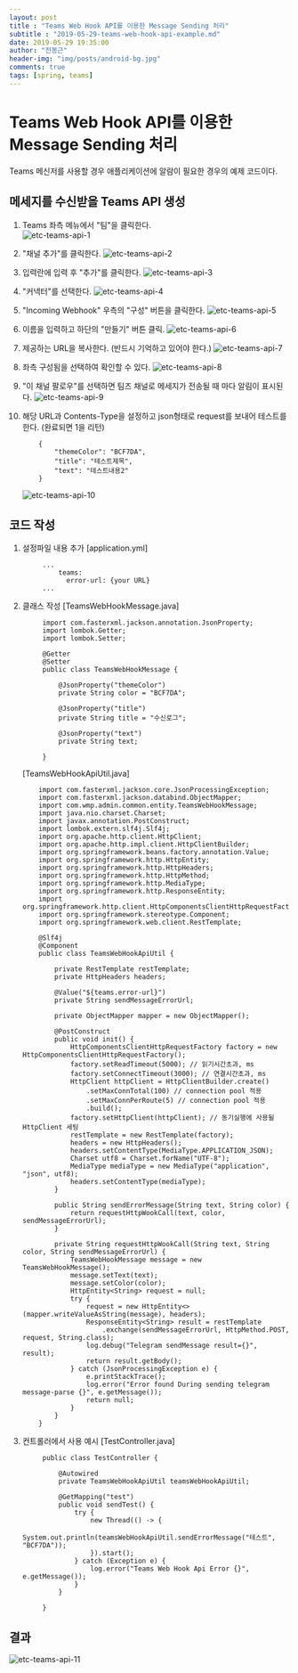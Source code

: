 ```yaml
---
layout: post
title : "Teams Web Hook API를 이용한 Message Sending 처리"
subtitle : "2019-05-29-teams-web-hook-api-example.md"
date: 2019-05-29 19:35:00
author: "전봉근"
header-img: "img/posts/android-bg.jpg"
comments: true
tags: [spring, teams]
---
```


Teams Web Hook API를 이용한 Message Sending 처리
=========
Teams 메신저를 사용할 경우 애플리케이션에 알람이 필요한 경우의 예제 코드이다.

## 메세지를 수신받을 Teams API 생성
1. Teams 좌측 메뉴에서 "팀"을 클릭한다.  
    ![etc-teams-api-1](/img/posts/lib/teams/etc-teams-api-1.png)

2. "채널 추가"를 클릭한다.
    ![etc-teams-api-2](/img/posts/lib/teams/etc-teams-api-2.png)

3. 입력란에 입력 후 "추가"를 클릭한다.
    ![etc-teams-api-3](/img/posts/lib/teams/etc-teams-api-3.png)

4. "커넥터"를 선택한다.
    ![etc-teams-api-4](/img/posts/lib/teams/etc-teams-api-4.png)

5. "Incoming Webhook" 우측의 "구성" 버튼을 클릭한다.
    ![etc-teams-api-5](/img/posts/lib/teams/etc-teams-api-5.png)

6. 이름을 입력하고 하단의 "만들기" 버튼 클릭.
    ![etc-teams-api-6](/img/posts/lib/teams/etc-teams-api-6.png)

7. 제공하는 URL을 복사한다. (반드시 기억하고 있어야 한다.)
    ![etc-teams-api-7](/img/posts/lib/teams/etc-teams-api-7.png)

8. 좌측 구성됨을 선택하여 확인할 수 있다.
    ![etc-teams-api-8](/img/posts/lib/teams/etc-teams-api-8.png)

9. "이 채널 팔로우"를 선택하면 팀즈 채널로 메세지가 전송될 때 마다 알림이 표시된다.
    ![etc-teams-api-9](/img/posts/lib/teams/etc-teams-api-9.png)

10. 해당 URL과 Contents-Type을 설정하고 json형태로 request를 보내어 테스트를 한다. (완료되면 1을 리턴)
    ```
        {
            "themeColor": "BCF7DA",
            "title": "테스트제목",
            "text": "테스트내용2"
        }
    ```
    ![etc-teams-api-10](/img/posts/lib/teams/etc-teams-api-10.png)

## 코드 작성
1. 설정파일 내용 추가
   [application.yml]
   ```
        ...
            teams:
              error-url: {your URL}
        ...
   ```

2. 클래스 작성
   [TeamsWebHookMessage.java]
   ```
        import com.fasterxml.jackson.annotation.JsonProperty;
        import lombok.Getter;
        import lombok.Setter;

        @Getter
        @Setter
        public class TeamsWebHookMessage {

            @JsonProperty("themeColor")
            private String color = "BCF7DA";

            @JsonProperty("title")
            private String title = "수신로그";

            @JsonProperty("text")
            private String text;

        }

   ```

   [TeamsWebHookApiUtil.java]
    ```     
        import com.fasterxml.jackson.core.JsonProcessingException;
        import com.fasterxml.jackson.databind.ObjectMapper;
        import com.wmp.admin.common.entity.TeamsWebHookMessage;
        import java.nio.charset.Charset;
        import javax.annotation.PostConstruct;
        import lombok.extern.slf4j.Slf4j;
        import org.apache.http.client.HttpClient;
        import org.apache.http.impl.client.HttpClientBuilder;
        import org.springframework.beans.factory.annotation.Value;
        import org.springframework.http.HttpEntity;
        import org.springframework.http.HttpHeaders;
        import org.springframework.http.HttpMethod;
        import org.springframework.http.MediaType;
        import org.springframework.http.ResponseEntity;
        import org.springframework.http.client.HttpComponentsClientHttpRequestFactory;
        import org.springframework.stereotype.Component;
        import org.springframework.web.client.RestTemplate;

        @Slf4j
        @Component
        public class TeamsWebHookApiUtil {

            private RestTemplate restTemplate;
            private HttpHeaders headers;

            @Value("${teams.error-url}")
            private String sendMessageErrorUrl;

            private ObjectMapper mapper = new ObjectMapper();

            @PostConstruct
            public void init() {
                HttpComponentsClientHttpRequestFactory factory = new HttpComponentsClientHttpRequestFactory();
                factory.setReadTimeout(5000); // 읽기시간초과, ms
                factory.setConnectTimeout(3000); // 연결시간초과, ms
                HttpClient httpClient = HttpClientBuilder.create()
                    .setMaxConnTotal(100) // connection pool 적용
                    .setMaxConnPerRoute(5) // connection pool 적용
                    .build();
                factory.setHttpClient(httpClient); // 동기실행에 사용될 HttpClient 세팅
                restTemplate = new RestTemplate(factory);
                headers = new HttpHeaders();
                headers.setContentType(MediaType.APPLICATION_JSON);
                Charset utf8 = Charset.forName("UTF-8");
                MediaType mediaType = new MediaType("application", "json", utf8);
                headers.setContentType(mediaType);
            }

            public String sendErrorMessage(String text, String color) {
                return requestHttpWookCall(text, color, sendMessageErrorUrl);
            }

            private String requestHttpWookCall(String text, String color, String sendMessageErrorUrl) {
                TeamsWebHookMessage message = new TeamsWebHookMessage();
                message.setText(text);
                message.setColor(color);
                HttpEntity<String> request = null;
                try {
                    request = new HttpEntity<>(mapper.writeValueAsString(message), headers);
                    ResponseEntity<String> result = restTemplate
                        .exchange(sendMessageErrorUrl, HttpMethod.POST, request, String.class);
                    log.debug("Telegram sendMessage result={}", result);
                    return result.getBody();
                } catch (JsonProcessingException e) {
                    e.printStackTrace();
                    log.error("Error found During sending telegram message-parse {}", e.getMessage());
                    return null;
                }
            }
        }
    ```

3. 컨트롤러에서 사용 예시
   [TestController.java]
   ```
        public class TestController {

            @Autowired
            private TeamsWebHookApiUtil teamsWebHookApiUtil;

            @GetMapping("test")
            public void sendTest() {
                try {
                    new Thread(() -> {
                        System.out.println(teamsWebHookApiUtil.sendErrorMessage("테스트", "BCF7DA"));
                    }).start();
                } catch (Exception e) {
                    log.error("Teams Web Hook Api Error {}", e.getMessage());
                }
            }

        }
   ```

## 결과
![etc-teams-api-11](/img/posts/lib/teams/etc-teams-api-11.png) 